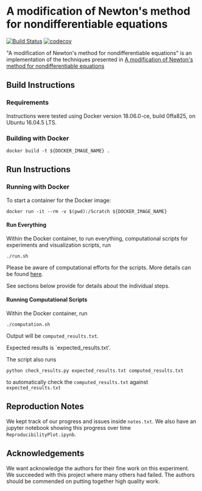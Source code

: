 # A modification of Newton's method for nondifferentiable equations

[![Build Status](https://travis-ci.org/ReproducibilityInPublishing/10.1016_S0377-0427-03-00650-2.svg?branch=master)](https://travis-ci.org/ReproducibilityInPublishing/10.1016_S0377-0427-03-00650-2)
[![codecov](https://codecov.io/gh/ReproducibilityInPublishing/10.1016_S0377-0427-03-00650-2/branch/master/graph/badge.svg)](https://codecov.io/gh/ReproducibilityInPublishing/10.1016_S0377-0427-03-00650-2)

"A modification of Newton's method for nondifferentiable equations" is an implementation of the techniques presented in
[A modification of Newton's method for nondifferentiable equations](https://doi.org/10.1016/S0377-0427(03)00650-2)

## Build Instructions

### Requirements
Instructions were tested using Docker version 18.06.0-ce, build 0ffa825, on Ubuntu 16.04.5 LTS.

### Building with Docker
    docker build -t ${DOCKER_IMAGE_NAME} .

## Run Instructions

### Running with Docker
To start a container for the Docker image:

    docker run -it --rm -v $(pwd):/Scratch ${DOCKER_IMAGE_NAME}

#### Run Everything
Within the Docker container, to run everything, computational scripts for
experiments and visualization scripts, run

    ./run.sh

Please be aware of computational efforts for the scripts. More details can be found [here](COMPUTATIONAL_EFFORTS.md).

See sections below provide for details about the individual steps.

#### Running Computational Scripts
Within the Docker container, run

    ./computation.sh

Output will be `computed_results.txt`.

Expected results is `expected_results.txt'.

The script also runs

    python check_results.py expected_results.txt computed_results.txt

to automatically check the `computed_results.txt` against `expected_results.txt`

## Reproduction Notes
We kept track of our progress and issues inside `notes.txt`. We also have an
jupyter notebook showing this progress over time `ReproducibilityPlot.ipynb`.

## Acknowledgements
We want acknowledge the authors for their fine work on this experiment. We
succeeded with this project where many others had failed. The authors should be
commended on putting together high quality work.
